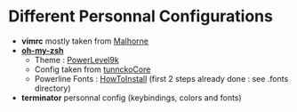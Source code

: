 # Different Personnal Configurations

- **vimrc** mostly taken from [Malhorne](https://github.com/Malhorne/vimrc)
- [**oh-my-zsh**](https://github.com/robbyrussell/oh-my-zsh)
    - Theme : [PowerLevel9k](https://github.com/bhilburn/powerlevel9k)
    - Config taken from [tunnckoCore](https://github.com/bhilburn/powerlevel9k/wiki/Show-Off-Your-Config#tunnckocore-configuration)
    - Powerline Fonts : [HowToInstall](https://github.com/gabrielelana/awesome-terminal-fonts#how-to-install-linux) (first 2 steps already done : see .fonts directory)
- **terminator** personnal config (keybindings, colors and fonts)
